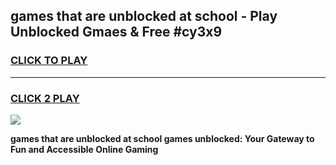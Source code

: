 
## games that are unblocked at school - Play Unblocked Gmaes & Free #cy3x9
<h3>
<a href="https://premium.freeplayer.one?title=games_that_are_unblocked_at_school&ref=01M">CLICK TO PLAY</a></h3>
<hr>

<h3>
<a href="https://premium.freeplayer.one?title=games_that_are_unblocked_at_school&ref=01M">CLICK 2 PLAY</a>
  
</h3>

<a href="https://premium.freeplayer.one?title=games_that_are_unblocked_at_school&ref=01M"><img src="https://clearcache.store/games.png"></a>


**games that are unblocked at school games unblocked: Your Gateway to Fun and Accessible Online Gaming**
